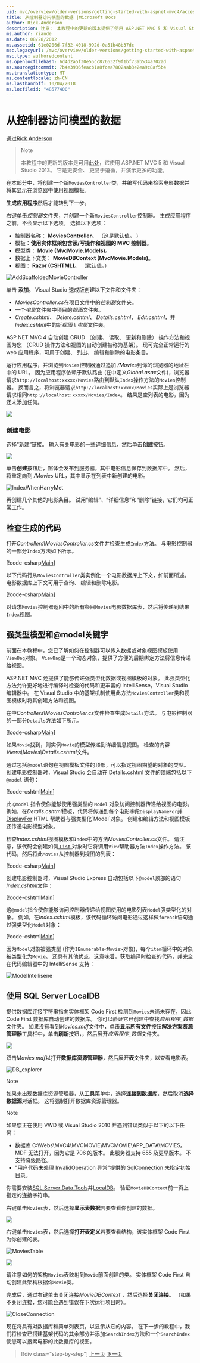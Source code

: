 ```yaml
---
uid: mvc/overview/older-versions/getting-started-with-aspnet-mvc4/accessing-your-models-data-from-a-controller
title: 从控制器访问模型的数据 |Microsoft Docs
author: Rick-Anderson
description: 注意： 本教程中的更新的版本提供了使用 ASP.NET MVC 5 和 Visual Studio 2013。 它是更安全、 更易于遵循，并演示...
ms.author: riande
ms.date: 08/28/2012
ms.assetid: 61e0206d-7f32-4018-992d-0a51b48b37dc
msc.legacyurl: /mvc/overview/older-versions/getting-started-with-aspnet-mvc4/accessing-your-models-data-from-a-controller
msc.type: authoredcontent
ms.openlocfilehash: 6d4d2a5f30e55cc876632f9f1bf73ab534a702ad
ms.sourcegitcommit: 7b4e3936feacb1a8fcea7802aab3e2ea9c8af5b4
ms.translationtype: MT
ms.contentlocale: zh-CN
ms.lasthandoff: 10/04/2018
ms.locfileid: "48577400"
---
```

<a name="accessing-your-models-data-from-a-controller"></a>从控制器访问模型的数据
====================
通过[Rick Anderson]((https://twitter.com/RickAndMSFT))

> > [!NOTE]
> > 本教程中的更新的版本是可用[此处](../../getting-started/introduction/getting-started.md)，它使用 ASP.NET MVC 5 和 Visual Studio 2013。 它是更安全、 更易于遵循，并演示更多的功能。


在本部分中，将创建一个新`MoviesController`类，并编写代码来检索电影数据并将其显示在浏览器中使用视图模板。

**生成应用程序**然后才能转到下一步。

右键单击*控制器*文件夹，并创建一个新`MoviesController`控制器。 生成应用程序之前，不会显示以下选项。 选择以下选项：

- 控制器名称： **MoviesController**。 （这是默认值。 )
- 模板：**使用实体框架包含读/写操作和视图的 MVC 控制器**。
- 模型类： **Movie (MvcMovie.Models)**。
- 数据上下文类： **MovieDBContext (MvcMovie.Models)**。
- 视图： **Razor (CSHTML)**。 （默认值。）

![AddScaffoldedMovieController](accessing-your-models-data-from-a-controller/_static/image1.png)

单击 **添加**。 Visual Studio 速成版创建以下文件和文件夹：

- *MoviesController.cs*在项目文件中的*控制器*文件夹。
- 一个*电影*文件夹中项目的*视图*文件夹。
- *Create.cshtml、 Delete.cshtml、 Details.cshtml、 Edit.cshtml*，并*Index.cshtml*中的新*视图 \ 电影*文件夹。

ASP.NET MVC 4 自动创建 CRUD （创建、 读取、 更新和删除） 操作方法和视图为您 （CRUD 操作方法和视图的自动创建被称为基架）。 现可完全正常运行的 web 应用程序，可用于创建、 列出、 编辑和删除的电影条目。

运行应用程序，并浏览到`Movies`控制器通过追加 */Movies*到你的浏览器的地址栏中的 URL。 因为应用程序依赖于默认路由 (在中定义*Global.asax*文件)，浏览器请求`http://localhost:xxxxx/Movies`路由到默认`Index`操作方法的`Movies`控制器。 换而言之，将浏览器请求`http://localhost:xxxxx/Movies`实际上是浏览器请求相同`http://localhost:xxxxx/Movies/Index`。 结果是空列表的电影，因为还未添加任何。

![](accessing-your-models-data-from-a-controller/_static/image2.png)

### <a name="creating-a-movie"></a>创建电影

选择“新建”链接。 输入有关电影的一些详细信息，然后单击**创建**按钮。

![](accessing-your-models-data-from-a-controller/_static/image3.png)

单击**创建**按钮后，窗体会发布到服务器，其中电影信息保存到数据库中。 然后，将重定向到 */Movies* URL，其中显示在列表中新创建的电影。

![IndexWhenHarryMet](accessing-your-models-data-from-a-controller/_static/image4.png "IndexWhenHarryMet")

再创建几个其他的电影条目。 试用“编辑”、“详细信息”和“删除”链接，它们均可正常工作。

## <a name="examining-the-generated-code"></a>检查生成的代码

打开*Controllers\MoviesController.cs*文件并检查生成`Index`方法。 与电影控制器的一部分`Index`方法如下所示。

[!code-csharp[Main](accessing-your-models-data-from-a-controller/samples/sample1.cs)]

以下代码行从`MoviesController`类实例化一个电影数据库上下文，如前面所述。 电影数据库上下文可用于查询、 编辑和删除电影。

[!code-csharp[Main](accessing-your-models-data-from-a-controller/samples/sample2.cs)]

对请求`Movies`控制器返回中的所有条目`Movies`电影数据库表，然后将传递到结果`Index`视图。

## <a name="strongly-typed-models-and-the-model-keyword"></a>强类型模型和@model关键字

前面在本教程中，您已了解如何在控制器可以传入数据或对象视图模板使用`ViewBag`对象。 `ViewBag`是一个动态对象，提供了方便的后期绑定方法将信息传递给视图。

ASP.NET MVC 还提供了能够传递强类型化数据或视图模板的对象。 此强类型化方法允许更好地进行编译时检查的代码和更丰富的 IntelliSense，Visual Studio 编辑器中。 在 Visual Studio 中的基架机制使用此方法`MoviesController`类和视图模板时将其创建方法和视图。

在中*Controllers\MoviesController.cs*文件检查生成`Details`方法。 与电影控制器的一部分`Details`方法如下所示。

[!code-csharp[Main](accessing-your-models-data-from-a-controller/samples/sample3.cs?highlight=3,8)]

如果`Movie`找到，则实例`Movie`的模型传递到详细信息视图。 检查的内容*Views\Movies\Details.cshtml*文件。

通过包括`@model`语句在视图模板文件的顶部，可以指定视图期望的对象的类型。 创建电影控制器时，Visual Studio 会自动在 Details.cshtml 文件的顶端包括以下 `@model` 语句：

[!code-cshtml[Main](accessing-your-models-data-from-a-controller/samples/sample4.cshtml)]

此 `@model` 指令使你能够使用强类型的 `Model` 对象访问控制器传递给视图的电影。 例如，在*Details.cshtml*模板，代码将传递到每个电影字段`DisplayNameFor`并[DisplayFor](https://msdn.microsoft.com/library/system.web.mvc.html.displayextensions.displayfor(VS.98).aspx) HTML 帮助器与强类型化`Model`对象。 创建和编辑方法和视图模板还传递电影模型对象。

检查*Index.cshtml*视图模板和`Index`中的方法*MoviesController.cs*文件。 请注意，该代码会创建如何[ `List` ](https://msdn.microsoft.com/library/6sh2ey19.aspx)对象时它将调用`View`帮助器方法`Index`操作方法。 该代码，然后将此`Movies`从控制器到视图的列表：

[!code-csharp[Main](accessing-your-models-data-from-a-controller/samples/sample5.cs?highlight=3)]

创建电影控制器时，Visual Studio Express 自动包括以下`@model`顶部的语句*Index.cshtml*文件：

[!code-cshtml[Main](accessing-your-models-data-from-a-controller/samples/sample6.cshtml)]

这`@model`指令使你能够访问控制器传递给视图使用的电影列表`Model`强类型化的对象。 例如，在*Index.cshtml*模板，该代码循环访问电影通过这样做`foreach`语句通过强类型化`Model`对象：

[!code-cshtml[Main](accessing-your-models-data-from-a-controller/samples/sample7.cshtml?highlight=1,4,7,10,13,16,19-21)]

因为`Model`对象被强类型 (作为`IEnumerable<Movie>`对象)，每个`item`循环中的对象被类型化为`Movie`。 还具有其他优点，这意味着，获取编译时检查的代码，并完全在代码编辑器中的 IntelliSense 支持：

![ModelIntellisene](accessing-your-models-data-from-a-controller/_static/image5.png)

## <a name="working-with-sql-server-localdb"></a>使用 SQL Server LocalDB

提供数据库连接字符串指向实体框架 Code First 检测到`Movies`未尚未存在，因此 Code First 数据库自动创建的数据库。 你可以验证它已创建中查找*应用程序\_数据*文件夹。 如果没有看到*Movies.mdf*文件中，单击**显示所有文件**按钮**解决方案资源管理器**工具栏中，单击**刷新**按钮，，然后展开*应用程序\_数据*文件夹。

![](accessing-your-models-data-from-a-controller/_static/image6.png)

双击*Movies.mdf*以打开**数据库资源管理器**，然后展开**表**文件夹，以查看电影表。

![DB_explorer](accessing-your-models-data-from-a-controller/_static/image7.png "DB_explorer")

> [!NOTE]
> 如果未出现数据库资源管理器，从**工具**菜单中，选择**连接到数据库**，然后取消**选择数据源**对话框。 这将强制打开数据库资源管理器。


> [!NOTE]
> 如果您正在使用 VWD 或 Visual Studio 2010 并遇到错误类似于以下的以下任何：
> 
> - 数据库 C:\Webs\MVC4\MVCMOVIE\MVCMOVIE\APP\_DATA\MOVIES。MDF 无法打开，因为它是 706 的版本。 此服务器支持 655 及更早版本。 不支持降级路径。
> - &quot;用户代码未处理 InvalidOperation 异常&quot;提供的 SqlConnection 未指定初始目录。
> 
> 你需要安装[SQL Server Data Tools](https://blogs.msdn.com/b/rickandy/archive/2012/08/02/installing-and-using-sql-server-data-tools-ssdt-on-visual-studio-2010-and-vwd.aspx)并[LocalDB](https://www.microsoft.com/web/gallery/install.aspx?appid=SQLLocalDBOnly_11_0)。 验证`MovieDBContext`前一页上指定的连接字符串。


右键单击`Movies`表，然后选择**显示表数据**若要查看你创建的数据。

![](accessing-your-models-data-from-a-controller/_static/image8.png)

右键单击`Movies`表，然后选择**打开表定义**若要查看结构，该实体框架 Code First 为你创建的表。

![](accessing-your-models-data-from-a-controller/_static/image9.png "MoviesTable")

![](accessing-your-models-data-from-a-controller/_static/image10.png)

请注意如何的架构`Movies`表映射到`Movie`前面创建的类。 实体框架 Code First 自动创建此架构根据你`Movie`类。

完成后，通过右键单击关闭连接*MovieDBContext* ，然后选择**关闭连接**。 （如果不关闭连接，您可能会遇到错误在下次运行项目时）。

![](accessing-your-models-data-from-a-controller/_static/image11.png "CloseConnection")

现在将具有对数据库和简单列表页，以显示从它的内容。 在下一步的教程中，我们将检查已搭建基架代码的其余部分并添加`SearchIndex`方法和一个`SearchIndex`使您可以搜索电影的此数据库的视图。

> [!div class="step-by-step"]
> [上一页](adding-a-model.md)
> [下一页](examining-the-edit-methods-and-edit-view.md)
